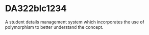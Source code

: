 # DA322blc1234
A student details management system which incorporates the use of polymorphism to better understand the concept.
